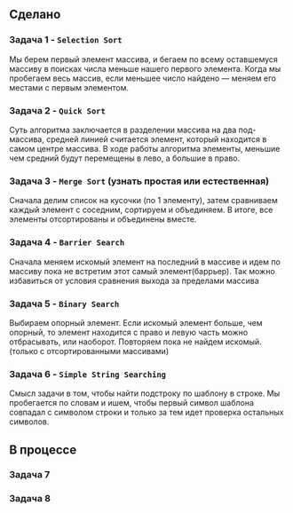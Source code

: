 ## Сделано
### Задача 1 - `Selection Sort`
Мы берем первый элемент массива, и бегаем по всему оставшемуся массиву в поисках числа меньше нашего первого элемента. 
Когда мы пробегаем весь массив, если меньшее число найдено — меняем его местами с первым элементом.
### Задача 2 - `Quick Sort`
Cуть алгоритма заключается в разделении массива на два под-массива, средней линией считается элемент, который находится в самом центре массива. 
В ходе работы алгоритма элементы, меньшие чем средний будут перемещены в лево, а большие в право.
### Задача 3 - `Merge Sort` (узнать простая или естественная)
Сначала делим список на кусочки (по 1 элементу), затем сравниваем каждый элемент с соседним, сортируем и объединяем. 
В итоге, все элементы отсортированы и объединены вместе.
### Задача 4 - `Barrier Search`
Сначала меняем искомый элемент на последний в массиве и идем по массиву пока не встретим этот самый элемент(баррьер).
Так можно избавиться от условия сравнения выхода за пределами массива
### Задача 5 - `Binary Search`
Выбираем опорный элемент. Если искомый элемент больше, чем опорный, то элемент находится с право и левую часть можно отбрасывать, или наоборот.
Повторяем пока не найдем искомый. (только с отсортированными массивами)
### Задача 6 - `Simple String Searching`
Смысл задачи в том, чтобы найти подстроку по шаблону в строке. Мы пробегается по словам и ишем, чтобы первый символ шаблона совпадал с символом строки и только за тем идет проверка остальных символов.


## В процессе
### Задача 7
### Задача 8
